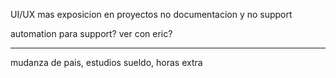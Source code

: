 UI/UX mas exposicion en proyectos
no documentacion y no support

automation para support?
ver con eric?

---

mudanza de pais, estudios
sueldo, horas extra